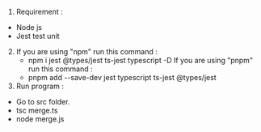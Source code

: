 1. Requirement :
  - Node js
  - Jest test unit
2. If you are using "npm" run this command :
      - npm i jest @types/jest ts-jest typescript -D
   If you are using "pnpm" run this command :
      - pnpm add --save-dev jest typescript ts-jest @types/jest
3. Run program :
  - Go to src folder.
  - tsc merge.ts
  - node merge.js
